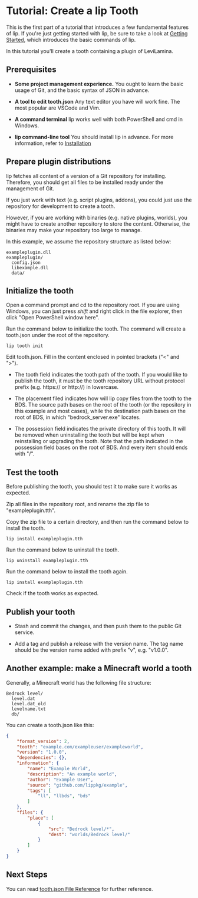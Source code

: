 # Tutorial: Create a lip Tooth

This is the first part of a tutorial that introduces a few fundamental features of lip. If you're just getting started with lip, be sure to take a look at [Getting Started](../quickstart.md), which introduces the basic commands of lip.

In this tutorial you'll create a tooth containing a plugin of LeviLamina.

## Prerequisites

- **Some project management experience.** You ought to learn the basic usage of Git, and the basic syntax of JSON in advance.

- **A tool to edit tooth.json** Any text editor you have will work fine. The most popular are VSCode and Vim.

- **A command terminal** lip works well with both PowerShell and cmd in Windows.

- **lip command-line tool** You should install lip in advance. For more information, refer to [Installation](../installation.md)

## Prepare plugin distributions

lip fetches all content of a version of a Git repository for installing. Therefore, you should get all files to be installed ready under the management of Git.

If you just work with text (e.g. script plugins, addons), you could just use the repository for development to create a tooth.

However, if you are working with binaries (e.g. native plugins, worlds), you might have to create another repository to store the content. Otherwise, the binaries may make your repository too large to manage.

In this example, we assume the repository structure as listed below:

```text
exampleplugin.dll
exampleplugin/
  config.json
  libexample.dll
  data/
```

## Initialize the tooth

Open a command prompt and cd to the repository root. If you are using Windows, you can just press *shift* and right click in the file explorer, then click "Open PowerShell window here".

Run the command below to initialize the tooth. The command will create a tooth.json under the root of the repository.

```shell
lip tooth init
```

Edit tooth.json. Fill in the content enclosed in pointed brackets ("<" and ">").

- The tooth field indicates the tooth path of the tooth. If you would like to publish the tooth, it must be the tooth repository URL without protocol prefix (e.g. https:// or http://) in lowercase.

- The placement filed indicates how will lip copy files from the tooth to the BDS. The source path bases on the root of the tooth (or the repository in this example and most cases), while the destination path bases on the root of BDS, in which "bedrock_server.exe" locates.

- The possession field indicates the private directory of this tooth. It will be removed when uninstalling the tooth but will be kept when reinstalling or upgrading the tooth. Note that the path indicated in the possession field bases on the root of BDS. And every item should ends with "/".

## Test the tooth

Before publishing the tooth, you should test it to make sure it works as expected.

Zip all files in the repository root, and rename the zip file to "exampleplugin.tth".

Copy the zip file to a certain directory, and then run the command below to install the tooth.

```shell
lip install exampleplugin.tth
```

Run the command below to uninstall the tooth.

```shell
lip uninstall exampleplugin.tth
```

Run the command below to install the tooth again.

```shell
lip install exampleplugin.tth
```

Check if the tooth works as expected.

## Publish your tooth

- Stash and commit the changes, and then push them to the public Git service.

- Add a tag and publish a release with the version name. The tag name should be the version name added with prefix "v", e.g. "v1.0.0".

## Another example: make a Minecraft world a tooth

Generally, a Minecraft world has the following file structure:

```text
Bedrock level/
  level.dat
  level.dat_old
  levelname.txt
  db/
```

You can create a tooth.json like this:

```json
{
    "format_version": 2,
    "tooth": "example.com/exampleuser/exampleworld",
    "version": "1.0.0",
    "dependencies": {},
    "information": {
        "name": "Example World",
        "description": "An example world",
        "author": "Example User",
        "source": "github.com/lippkg/example",
        "tags": [
            "ll", "llbds", "bds"
        ]
    },
    "files": {
        "place": [
            {
                "src": "Bedrock level/*",
                "dest": "worlds/Bedrock level/"
            }
        ]
    }
}
```

## Next Steps

You can read [tooth.json File Reference](../tooth_json_file_reference.md) for further reference.
